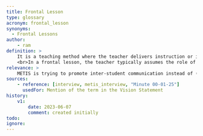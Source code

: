 ```yaml
---
title: Frontal Lesson
type: glossary
acronym: frontal_lesson
synonyms:
  - Frontal Lessons
author: 
    - ram
definition: >
    It is a teaching method where the teacher delivers instruction or information to the entire class.
    <br>In a frontal lesson, the teacher typically assumes the role of the primary knowledge provider, and students are positioned as (passive) recipients of information. 
relevance: >
    METIS is trying to promote inter-student communication instead of (primarily) frontal lessons.
sources:
    - reference: [interview, metis_interview, "Minute 00-01-25"]
      usedFor: Mention of the term in the Vision Statement
history:
    v1:
        date: 2023-06-07
        comment: created initially
todo:
ignore: 
---
```

